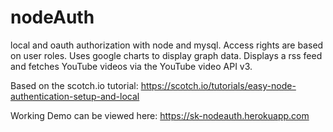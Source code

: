 # nodeAuth
local and oauth authorization with node and mysql.
Access rights are based on user roles.
Uses google charts to display graph data.
Displays a rss feed and fetches YouTube videos via the YouTube video API v3.

Based on the scotch.io tutorial: https://scotch.io/tutorials/easy-node-authentication-setup-and-local

Working Demo can be viewed here: https://sk-nodeauth.herokuapp.com
